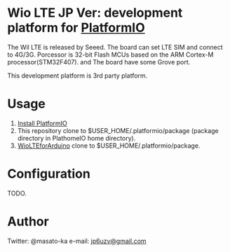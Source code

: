 # Wio LTE JP Ver: development platform for [PlatformIO](http://platformio.org)

The Wil LTE is released by Seeed. The board can set LTE SIM and connect to 4G/3G. Porcessor is 32-bit Flash MCUs based on the ARM Cortex-M processor(STM32F407). and The board have some Grove port. 

This development platform is 3rd party platform.

# Usage

1. [Install PlatformIO](http://platformio.org)
2. This repository clone to $USER_HOME/.platformio/package (package directory in PlathomeIO home directory).
3. [WioLTEforArduino](https://github.com/SeeedJP/WioLTEforArduino) clone to $USER_HOME/.platformio/package.

# Configuration

TODO.

# Author
Twitter: @masato-ka
e-mail: jp6uzv@gmail.com